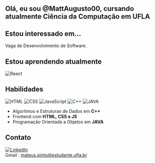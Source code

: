 ## Olá, eu sou @MattAugusto00, cursando atualmente Ciência da Computação em UFLA

 ## Estou interessado em...
 Vaga de Desenvolvimento de Software.
 
 ## Estou aprendendo atualmente
 ![React](https://shields.io/badge/react-black?logo=react&style=for-the-badge)

 ## Habilidades
 ![HTML](https://img.shields.io/badge/HTML-239120?style=for-the-badge&logo=html5&logoColor=white)
 ![CSS](https://img.shields.io/badge/CSS-239120?&style=for-the-badge&logo=css3&logoColor=white)
 ![JavaScript](https://img.shields.io/badge/logo-javascript-blue?logo=javascript)
 ![C++](https://img.shields.io/badge/C%2B%2B-00599C?style=for-the-badge&logo=c%2B%2B&logoColor=white)
 ![JAVA](https://img.shields.io/badge/Java-ED8B00?style=for-the-badge&logo=openjdk&logoColor=white)
 * Algoritmos e Estruturas de Dados em **C++**
 * Frontend com **HTML, CSS e JS**
 * Programação Orientada a Objetos em **JAVA**

## Contato
[![LinkedIn](https://img.shields.io/badge/LinkedIn-0077B5?style=for-the-badge&logo=linkedin&logoColor=white)](https://www.linkedin.com/in/mateus-silveira-793172161/) </br>
Gmail : mateus.pinto@estudante.ufla.br

<!---
MattAugusto00/MattAugusto00 is a ✨ special ✨ repository because its `README.md` (this file) appears on your GitHub profile.
You can click the Preview link to take a look at your changes.
--->
